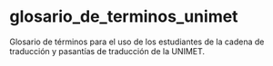 # glosario_de_terminos_unimet
Glosario de términos para el uso de los estudiantes de la cadena de traducción y pasantías de traducción de la UNIMET.
